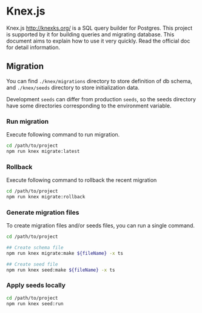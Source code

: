 # Knex.js

Knex.js http://knexks.org/ is a SQL query builder for Postgres.
This project is supported by it for building queries and migrating database.
This document aims to explain how to use it very quickly. Read the official doc for detail information.

## Migration

You can find `./knex/migrations` directory to store definition of db schema, and `./knex/seeds` directory to store initialization data.

Development `seeds` can differ from production `seeds`, so the seeds directory have some directories corresponding to the environment variable.

### Run migration

Execute following command to run migration.

```bash
cd /path/to/project
npm run knex migrate:latest
```

### Rollback

Execute following command to rollback the recent migration

```bash
cd /path/to/project
npm run knex migrate:rollback
```

### Generate migration files

To create migration files and/or seeds files, you can run a single command.

```bash
cd /path/to/project

## Create schema file
npm run knex migrate:make ${fileName} -x ts

## Create seed file
npm run knex seed:make ${fileName} -x ts
```

### Apply seeds locally

```bash
cd /path/to/project
npm run knex seed:run
```
